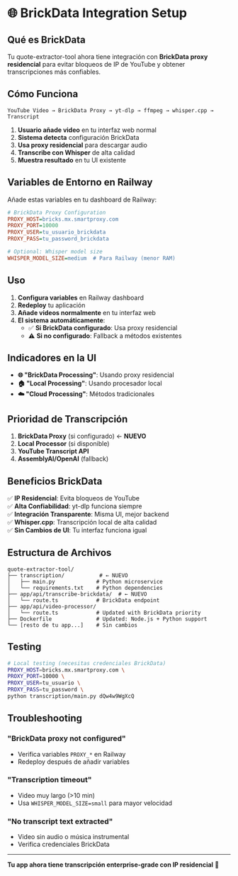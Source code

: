 # 🌐 BrickData Integration Setup

## Qué es BrickData

Tu quote-extractor-tool ahora tiene integración con **BrickData proxy residencial** para evitar bloqueos de IP de YouTube y obtener transcripciones más confiables.

## Cómo Funciona

```
YouTube Video → BrickData Proxy → yt-dlp → ffmpeg → whisper.cpp → Transcript
```

1. **Usuario añade video** en tu interfaz web normal
2. **Sistema detecta** configuración BrickData 
3. **Usa proxy residencial** para descargar audio
4. **Transcribe con Whisper** de alta calidad
5. **Muestra resultado** en tu UI existente

## Variables de Entorno en Railway

Añade estas variables en tu dashboard de Railway:

```ini
# BrickData Proxy Configuration
PROXY_HOST=bricks.mx.smartproxy.com
PROXY_PORT=10000
PROXY_USER=tu_usuario_brickdata
PROXY_PASS=tu_password_brickdata

# Optional: Whisper model size
WHISPER_MODEL_SIZE=medium  # Para Railway (menor RAM)
```

## Uso

1. **Configura variables** en Railway dashboard
2. **Redeploy** tu aplicación  
3. **Añade videos normalmente** en tu interfaz web
4. **El sistema automáticamente**:
   - ✅ **Si BrickData configurado**: Usa proxy residencial
   - ⚠️ **Si no configurado**: Fallback a métodos existentes

## Indicadores en la UI

- **🌐 "BrickData Processing"**: Usando proxy residencial
- **🏠 "Local Processing"**: Usando procesador local
- **☁️ "Cloud Processing"**: Métodos tradicionales

## Prioridad de Transcripción

1. **BrickData Proxy** (si configurado) ← **NUEVO**
2. **Local Processor** (si disponible)
3. **YouTube Transcript API** 
4. **AssemblyAI/OpenAI** (fallback)

## Beneficios BrickData

✅ **IP Residencial**: Evita bloqueos de YouTube  
✅ **Alta Confiabilidad**: yt-dlp funciona siempre  
✅ **Integración Transparente**: Misma UI, mejor backend  
✅ **Whisper.cpp**: Transcripción local de alta calidad  
✅ **Sin Cambios de UI**: Tu interfaz funciona igual  

## Estructura de Archivos

```
quote-extractor-tool/
├── transcription/           # ← NUEVO
│   ├── main.py             # Python microservice
│   └── requirements.txt    # Python dependencies
├── app/api/transcribe-brickdata/  # ← NUEVO
│   └── route.ts            # BrickData endpoint
├── app/api/video-processor/
│   └── route.ts            # Updated with BrickData priority
├── Dockerfile              # Updated: Node.js + Python support
└── [resto de tu app...]    # Sin cambios
```

## Testing

```bash
# Local testing (necesitas credenciales BrickData)
PROXY_HOST=bricks.mx.smartproxy.com \
PROXY_PORT=10000 \
PROXY_USER=tu_usuario \
PROXY_PASS=tu_password \
python transcription/main.py dQw4w9WgXcQ
```

## Troubleshooting

### "BrickData proxy not configured"
- Verifica variables `PROXY_*` en Railway
- Redeploy después de añadir variables

### "Transcription timeout"  
- Video muy largo (>10 min)
- Usa `WHISPER_MODEL_SIZE=small` para mayor velocidad

### "No transcript text extracted"
- Video sin audio o música instrumental
- Verifica credenciales BrickData

---

**Tu app ahora tiene transcripción enterprise-grade con IP residencial** 🚀